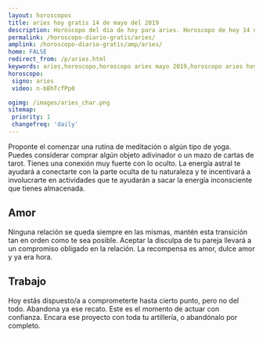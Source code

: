 ```yaml
---
layout: horoscopos
title: aries hoy gratis 14 de mayo del 2019 
description: Horóscopo del dia de hoy para aries. Horoscopo de hoy 14 de mayo del 2019. Las predicciones de amor, trabajo, vida personal gratis.
permalink: /horoscopo-diario-gratis/aries/
amplink: /horoscopo-diario-gratis/amp/aries/
home: FALSE
redirect_from: /p/aries.html
keywords: aries,horoscopo,horoscopo aries mayo 2019,horoscopo aries hoy,tarot aries mayo 2019,horoscopo aries,tarot aries hoy,horoscopo de hoy,horoscopo diario,tarot del amor,horoscopo de hoy aries,horoscopo diario del tarot, Horoscopo de hoy aries 14 de mayo del 2019,horóscopo del día,signos zodiacales 2019, el horoscopo de hoy
horoscopo:
 signo: aries
 video: n-bBhTcfPp0

ogimg: /images/aries_char.png
sitemap:
 priority: 1
 changefreq: 'daily'
---
```



Proponte el comenzar una rutina de meditación o algún tipo de yoga. Puedes considerar comprar algún objeto adivinador o un mazo de cartas de tarot. Tienes una conexión muy fuerte con lo oculto. La energía astral te ayudará a conectarte con la parte oculta de tu naturaleza y te incentivará a involucrarte en actividades que te ayudarán a sacar la energía inconsciente que tienes almacenada.

## Amor

Ninguna relación se queda siempre en las mismas, mantén esta transición tan en orden como te sea posible. Aceptar la disculpa de tu pareja llevará a un compromiso obligado en la relación. La recompensa es amor, dulce amor y ya era hora.

## Trabajo

Hoy estás dispuesto/a a comprometerte hasta cierto punto, pero no del todo. Abandona ya ese recato. Este es el momento de actuar con confianza. Encara ese proyecto con toda tu artillería, o abandónalo por completo.